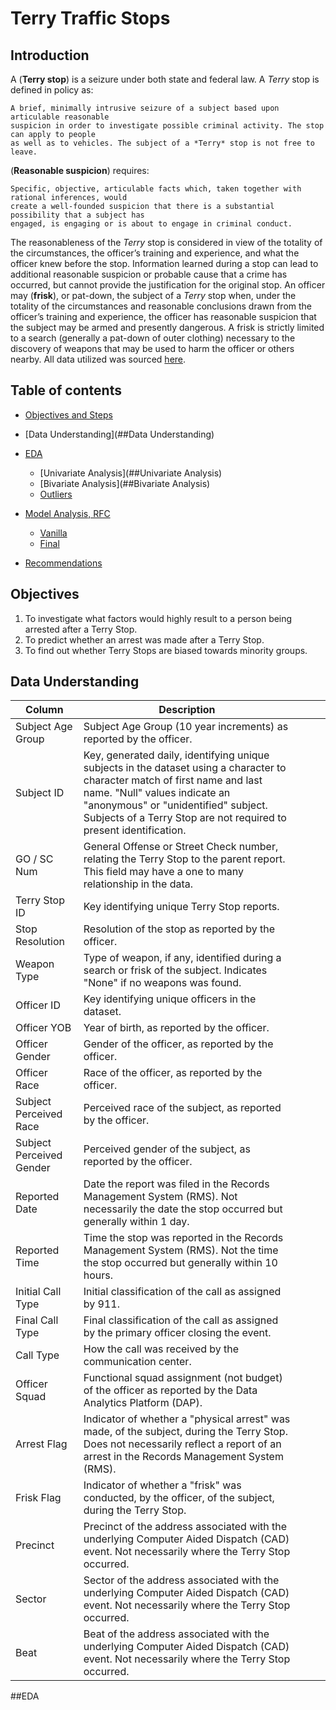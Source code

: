# Terry Traffic Stops

## Introduction

A (**Terry stop**) is a seizure under both state and federal law. A *Terry* stop is defined in policy as:


    A brief, minimally intrusive seizure of a subject based upon articulable reasonable
    suspicion in order to investigate possible criminal activity. The stop can apply to people
    as well as to vehicles. The subject of a *Terry* stop is not free to leave.
        
        
(**Reasonable suspicion**) requires:


    Specific, objective, articulable facts which, taken together with rational inferences, would
    create a well-founded suspicion that there is a substantial possibility that a subject has
    engaged, is engaging or is about to engage in criminal conduct.
    
    
The reasonableness of the *Terry* stop is considered in view of the totality of the circumstances,
the officer’s training and experience, and what the officer knew before the stop. Information
learned during a stop can lead to additional reasonable suspicion or probable cause that a crime
has occurred, but cannot provide the justification for the original stop.
An officer may (**frisk**), or pat-down, the subject of a *Terry* stop when, under the totality of the
circumstances and reasonable conclusions drawn from the officer’s training and experience, the
officer has reasonable suspicion that the subject may be armed and presently dangerous. A frisk
is strictly limited to a search (generally a pat-down of outer clothing) necessary to the discovery
of weapons that may be used to harm the officer or others nearby.
All data utilized was sourced [here](https://data.seattle.gov/Public-Safety/Terry-Stops/28ny-9ts8).


## Table of contents

- [Objectives and Steps](##Objectives)
- [Data Understanding](##Data Understanding)
    
- [EDA](##EDA)
    - [Univariate Analysis](##Univariate Analysis)
    - [Bivariate Analysis](##Bivariate Analysis)
    - [Outliers](#Outliers)
- [Model Analysis, RFC](#modeling)	
    - [Vanilla](#vanilla)
    - [Final](#final)
- [Recommendations](#recommendations)


## Objectives
1. To investigate what factors would highly result to a person being arrested after a Terry Stop.
2. To predict whether an arrest was made after a Terry Stop.
3. To find out whether Terry Stops are biased towards minority groups.


## Data Understanding
| **Column**               | **Description**                                                                                                                                                                                                                                                          |   |   |   |
|--------------------------|--------------------------------------------------------------------------------------------------------------------------------------------------------------------------------------------------------------------------------------------------------------------------|---|---|---|
| Subject Age Group        | Subject Age Group (10 year increments) as reported by the officer.                                                                                                                                                                                                       |   |   |   |
| Subject ID               | Key, generated daily, identifying unique subjects in the dataset using a character to character match of first name and last name. "Null" values indicate an "anonymous" or "unidentified" subject. Subjects of a Terry Stop are not required to present identification. |   |   |   |
| GO / SC Num              | General Offense or Street Check number, relating the Terry Stop to the parent report. This field may have a one to many relationship in the data.                                                                                                                        |   |   |   |
| Terry Stop ID            | Key identifying unique Terry Stop reports.                                                                                                                                                                                                                               |   |   |   |
| Stop Resolution          | Resolution of the stop as reported by the officer.                                                                                                                                                                                                                       |   |   |   |
| Weapon Type              | Type of weapon, if any, identified during a search or frisk of the subject. Indicates "None" if no weapons was found.                                                                                                                                                    |   |   |   |
| Officer ID               | Key identifying unique officers in the dataset.                                                                                                                                                                                                                          |   |   |   |
| Officer YOB              | Year of birth, as reported by the officer.                                                                                                                                                                                                                               |   |   |   |
| Officer Gender           | Gender of the officer, as reported by the officer.                                                                                                                                                                                                                       |   |   |   |
| Officer Race             | Race of the officer, as reported by the officer.                                                                                                                                                                                                                         |   |   |   |
| Subject Perceived Race   | Perceived race of the subject, as reported by the officer.                                                                                                                                                                                                               |   |   |   |
| Subject Perceived Gender | Perceived gender of the subject, as reported by the officer.                                                                                                                                                                                                             |   |   |   |
| Reported Date            | Date the report was filed in the Records Management System (RMS). Not necessarily the date the stop occurred but generally within 1 day.                                                                                                                                 |   |   |   |
| Reported Time            | Time the stop was reported in the Records Management System (RMS). Not the time the stop occurred but generally within 10 hours.                                                                                                                                         |   |   |   |
| Initial Call Type        | Initial classification of the call as assigned by 911.                                                                                                                                                                                                                   |   |   |   |
| Final Call Type          | Final classification of the call as assigned by the primary officer closing the event.                                                                                                                                                                                   |   |   |   |
| Call Type                | How the call was received by the communication center.                                                                                                                                                                                                                   |   |   |   |
| Officer Squad            | Functional squad assignment (not budget) of the officer as reported by the Data Analytics Platform (DAP).                                                                                                                                                                |   |   |   |
| Arrest Flag              | Indicator of whether a "physical arrest" was made, of the subject, during the Terry Stop. Does not necessarily reflect a report of an arrest in the Records Management System (RMS).                                                                                     |   |   |   |
| Frisk Flag               | Indicator of whether a "frisk" was conducted, by the officer, of the subject, during the Terry Stop.                                                                                                                                                                     |   |   |   |
| Precinct                 | Precinct of the address associated with the underlying Computer Aided Dispatch (CAD) event. Not necessarily where the Terry Stop occurred.                                                                                                                               |   |   |   |
| Sector                   | Sector of the address associated with the underlying Computer Aided Dispatch (CAD) event. Not necessarily where the Terry Stop occurred.                                                                                                                                 |   |   |   |
| Beat                     | Beat of the address associated with the underlying Computer Aided Dispatch (CAD) event. Not necessarily where the Terry Stop occurred.                                                                                                                                   |   |   |   |

##EDA

